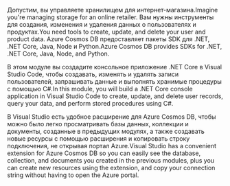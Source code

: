 <span data-ttu-id="51f29-101">Допустим, вы управляете хранилищем для интернет-магазина.</span><span class="sxs-lookup"><span data-stu-id="51f29-101">Imagine you're managing storage for an online retailer.</span></span> <span data-ttu-id="51f29-102">Вам нужны инструменты для создания, изменения и удаления данных о пользователях и продуктах.</span><span class="sxs-lookup"><span data-stu-id="51f29-102">You need tools to create, update, and delete your user and product data.</span></span> <span data-ttu-id="51f29-103">Azure Cosmos DB предоставляет пакеты SDK для .NET, .NET Core, Java, Node и Python.</span><span class="sxs-lookup"><span data-stu-id="51f29-103">Azure Cosmos DB provides SDKs for .NET, .NET Core, Java, Node, and Python.</span></span>

<span data-ttu-id="51f29-104">В этом модуле вы создадите консольное приложение .NET Core в Visual Studio Code, чтобы создавать, изменять и удалять записи пользователей, запрашивать данные и выполнять хранимые процедуры с помощью C#.</span><span class="sxs-lookup"><span data-stu-id="51f29-104">In this module, you will build a .NET Core console application in Visual Studio Code to create, update, and delete user records, query your data, and perform stored procedures using C#.</span></span>

<span data-ttu-id="51f29-105">В Visual Studio есть удобное расширение для Azure Cosmos DB, чтобы можно было легко просматривать базы данных, коллекции и документы, созданные в предыдущих модулях, а также создавать новые ресурсы с помощью расширения и копировать строку подключения, не открывая портал Azure.</span><span class="sxs-lookup"><span data-stu-id="51f29-105">Visual Studio has a convenient extension for Azure Cosmos DB so you can easily see the database, collection, and documents you created in the previous modules, plus you can create new resources using the extension, and copy your connection string without having to open the Azure portal.</span></span>
